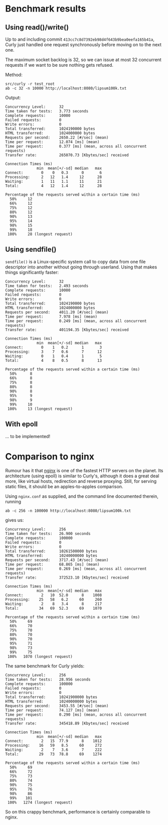 Benchmark results
=================

Using read()/write()
--------------------

Up to and including commit `413cc7c8d7392eb98d4f643b9bea0eefa165b41a`, Curly
just handled one request synchronously before moving on to the next one.

The maximum socket backlog is 32, so we can issue at most 32 concurrent
requests if we want to be sure nothing gets refused.

Method:

	src/curly -r test_root
    ab -c 32 -n 10000 http://localhost:8080/lipsum100k.txt

Output:

    Concurrency Level:      32
	Time taken for tests:   3.773 seconds
	Complete requests:      10000
	Failed requests:        0
	Write errors:           0
	Total transferred:      1024190000 bytes
	HTML transferred:       1024000000 bytes
	Requests per second:    2650.22 [#/sec] (mean)
	Time per request:       12.074 [ms] (mean)
	Time per request:       0.377 [ms] (mean, across all concurrent requests)
	Transfer rate:          265070.73 [Kbytes/sec] received

	Connection Times (ms)
				  min  mean[+/-sd] median   max
	Connect:        0    0   0.3      0       6
	Processing:     2   12   1.4     12      28
	Waiting:        1   11   1.1     11      21
	Total:          4   12   1.4     12      28

	Percentage of the requests served within a certain time (ms)
	  50%     12
	  66%     12
	  75%     12
	  80%     12
	  90%     13
	  95%     14
	  98%     15
	  99%     18
	 100%     28 (longest request)

Using sendfile()
----------------

`sendfile()` is a Linux-specific system call to copy data from one file
descriptor into another without going through userland. Using that makes things
significantly faster:

	Concurrency Level:      32
	Time taken for tests:   2.493 seconds
	Complete requests:      10000
	Failed requests:        0
	Write errors:           0
	Total transferred:      1024190000 bytes
	HTML transferred:       1024000000 bytes
	Requests per second:    4011.20 [#/sec] (mean)
	Time per request:       7.978 [ms] (mean)
	Time per request:       0.249 [ms] (mean, across all concurrent requests)
	Transfer rate:          401194.35 [Kbytes/sec] received

	Connection Times (ms)
				  min  mean[+/-sd] median   max
	Connect:        0    1   0.2      1       3
	Processing:     3    7   0.6      7      12
	Waiting:        0    1   0.4      1       5
	Total:          4    8   0.5      8      13

	Percentage of the requests served within a certain time (ms)
	  50%      8
	  66%      8
	  75%      8
	  80%      8
	  90%      8
	  95%      9
	  98%      9
	  99%     10
	 100%     13 (longest request)

With epoll
----------

... to be implemented!

Comparison to nginx
===================

Rumour has it that [nginx](http://nginx.org) is one of the fastest HTTP servers
on the planet. Its architecture (using epoll) is similar to Curly's, although
it does a great deal more, like virtual hosts, redirection and reverse
proxying. Still, for serving static files, it should be an apples-to-apples
comparison.

Using `nginx.conf` as supplied, and the command line documented therein, running

    ab -c 256 -n 100000 http://localhost:8080/lipsum100k.txt

gives us:

	Concurrency Level:      256
	Time taken for tests:   26.900 seconds
	Complete requests:      100000
	Failed requests:        0
	Write errors:           0
	Total transferred:      10261500000 bytes
	HTML transferred:       10240000000 bytes
	Requests per second:    3717.43 [#/sec] (mean)
	Time per request:       68.865 [ms] (mean)
	Time per request:       0.269 [ms] (mean, across all concurrent requests)
	Transfer rate:          372523.10 [Kbytes/sec] received

	Connection Times (ms)
				  min  mean[+/-sd] median   max
	Connect:        2   10  52.0      8    1008
	Processing:    25   58   6.2     60     260
	Waiting:        2    8   3.4      8     217
	Total:         34   69  52.3     69    1070

	Percentage of the requests served within a certain time (ms)
	  50%     69
	  66%     70
	  75%     70
	  80%     70
	  90%     70
	  95%     71
	  98%     73
	  99%     75
	 100%   1070 (longest request)

The same benchmark for Curly yields:

	Concurrency Level:      256
	Time taken for tests:   28.956 seconds
	Complete requests:      100000
	Failed requests:        0
	Write errors:           0
	Total transferred:      10241900000 bytes
	HTML transferred:       10240000000 bytes
	Requests per second:    3453.55 [#/sec] (mean)
	Time per request:       74.127 [ms] (mean)
	Time per request:       0.290 [ms] (mean, across all concurrent requests)
	Transfer rate:          345418.89 [Kbytes/sec] received

	Connection Times (ms)
				  min  mean[+/-sd] median   max
	Connect:        2   15  77.9      8    1012
	Processing:    16   59   8.5     60     272
	Waiting:        2    7   3.6      7     222
	Total:         29   73  78.8     69    1274

	Percentage of the requests served within a certain time (ms)
	  50%     69
	  66%     72
	  75%     73
	  80%     74
	  90%     75
	  95%     76
	  98%     86
	  99%    101
	 100%   1274 (longest request)

So on this crappy benchmark, performance is certainly comparable to nginx.
